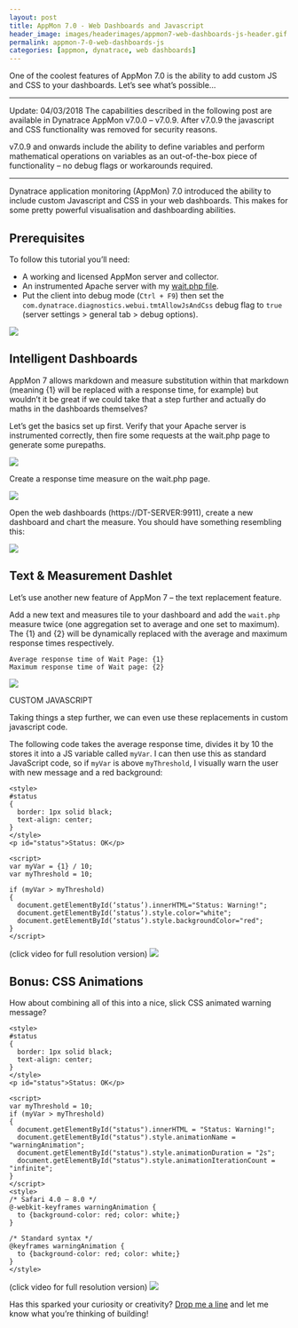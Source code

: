 ```yaml
---
layout: post
title: AppMon 7.0 - Web Dashboards and Javascript
header_image: images/headerimages/appmon7-web-dashboards-js-header.gif
permalink: appmon-7-0-web-dashboards-js
categories: [appmon, dynatrace, web dashboards]
---
```


One of the coolest features of AppMon 7.0 is the ability to add custom JS and CSS to your dashboards. Let’s see what’s possible…

---

Update: 04/03/2018
The capabilities described in the following post are available in Dynatrace AppMon v7.0.0 – v7.0.9. After v7.0.9 the javascript and CSS functionality was removed for security reasons.

v7.0.9 and onwards include the ability to define variables and perform mathematical operations on variables as an out-of-the-box piece of functionality – no debug flags or workarounds required.

---

Dynatrace application monitoring (AppMon) 7.0 introduced the ability to include custom Javascript and CSS in your web dashboards. This makes for some pretty powerful visualisation and dashboarding abilities.

## Prerequisites

To follow this tutorial you’ll need:

- A working and licensed AppMon server and collector.
- An instrumented Apache server with my [wait.php file](https://github.com/agardnerIT/XAMPP-Pages/blob/master/wait.php).
- Put the client into debug mode (`Ctrl + F9`) then set the `com.dynatrace.diagnostics.webui.tmtAllowJsAndCss` debug flag to `true` (server settings > general tab > debug options).

![](images/postimages/appmon7-web-dashboards-1.jpg)

## Intelligent Dashboards

AppMon 7 allows markdown and measure substitution within that markdown (meaning {1} will be replaced with a response time, for example) but wouldn’t it be great if we could take that a step further and actually do maths in the dashboards themselves?

Let’s get the basics set up first. Verify that your Apache server is instrumented correctly, then fire some requests at the wait.php page to generate some purepaths.

![](images/postimages/appmon7-web-dashboards-2.jpg)

Create a response time measure on the wait.php page.

![](images/postimages/appmon7-web-dashboards-3.jpg)

Open the web dashboards (https://DT-SERVER:9911), create a new dashboard and chart the measure. You should have something resembling this:

![](images/postimages/appmon7-web-dashboards-4.png)

## Text & Measurement Dashlet

Let’s use another new feature of AppMon 7 – the text replacement feature.

Add a new text and measures tile to your dashboard and add the `wait.php` measure twice (one aggregation set to average and one set to maximum). The {1} and {2} will be dynamically replaced with the average and maximum response times respectively.

```
Average response time of Wait Page: {1}
Maximum response time of Wait page: {2}
```

![](images/postimages/appmon7-web-dashboards-5.png)

CUSTOM JAVASCRIPT

Taking things a step further, we can even use these replacements in custom javascript code.

The following code takes the average response time, divides it by 10 the stores it into a JS variable called `myVar`. I can then use this as standard JavaScript code, so if `myVar` is above `myThreshold`, I visually warn the user with new message and a red background:

```
<style>
#status
{
  border: 1px solid black;
  text-align: center;
}
</style>
<p id="status">Status: OK</p>

<script>
var myVar = {1} / 10;
var myThreshold = 10;

if (myVar > myThreshold)
{
  document.getElementById(‘status’).innerHTML="Status: Warning!";
  document.getElementById(‘status’).style.color="white";
  document.getElementById(‘status’).style.backgroundColor="red";
}
</script>
```

(click video for full resolution version)
![](images/postimages/appmon7-web-dashboards-6.gif)

## Bonus: CSS Animations

How about combining all of this into a nice, slick CSS animated warning message?

```
<style>
#status
{
  border: 1px solid black;
  text-align: center;
}
</style>
<p id="status">Status: OK</p>

<script>
var myThreshold = 10;
if (myVar > myThreshold)
{
  document.getElementById("status").innerHTML = "Status: Warning!";
  document.getElementById("status").style.animationName = "warningAnimation";
  document.getElementById("status").style.animationDuration = "2s";
  document.getElementById("status").style.animationIterationCount = "infinite";
}
</script>
<style>
/* Safari 4.0 – 8.0 */
@-webkit-keyframes warningAnimation {
  to {background-color: red; color: white;}
}

/* Standard syntax */
@keyframes warningAnimation {
  to {background-color: red; color: white;}
}
</style>
```

(click video for full resolution version)
![](images/postimages/appmon7-web-dashboards-7.gif)

Has this sparked your curiosity or creativity? [Drop me a line](contact) and let me know what you’re thinking of building!
